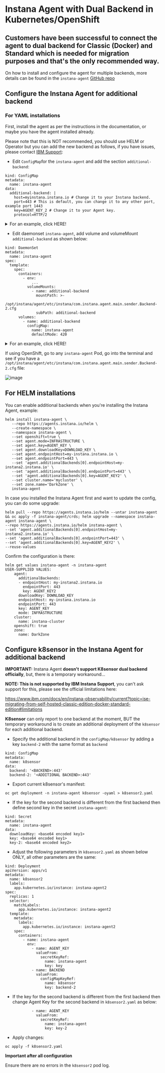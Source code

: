 # Instana Agent with Dual Backend in Kubernetes/OpenShift
Customers have been successful to connect the agent to dual backend for Classic (Docker) and Standard which is needed for migration purposes and that's the only recommended way.
---

On how to install and configure the agent for multiple backends, more details can be found in the `instana-agent` [GitHub repo](https://github.com/instana/helm-charts/tree/main/instana-agent#configuring-additional-backends)

## Configure the Instana Agent for additional backend
### For YAML installations
First, install the agent as per the instructions in the documentation, or maybe you have the agent installed already.

Please note that this is NOT recommended, you should use HELM or Operator but you can add the new backend as follows, if you have issues, please contact [IBM Support](https://www.ibm.com/mysupport/s/?language=en_US):

- Edit `ConfigMap`for the `instana-agent` and add the section `additional-backend`:

```
kind: ConfigMap
metadata:
  name: instana-agent
data:
  additional-backend: |
    host=myinstana.instana.io # Change it to your Instana backend.
    port=443 # This is default, you can change it to any other port, example port 1443
    key=AGENT_KEY_2 # Change it to your Agent key.
    protocol=HTTP/2
```

<details>
  <summary>For an example, click HERE!</summary>

![image](https://github.com/user-attachments/assets/8b51d070-2db6-4166-8a27-1653f064dbd5)

</details>

- Edit daemonset `instana-agent`, add volume and volumeMount `additional-backend` as shown below:

```
kind: DaemonSet
metadata:
  name: instana-agent
spec:
  template:
    spec:
      containers:
        - env:
            ...
          volumeMounts:
            - name: additional-backend
              mountPath: >-
                /opt/instana/agent/etc/instana/com.instana.agent.main.sender.Backend-2.cfg
              subPath: additional-backend
      volumes:
        - name: additional-backend
          configMap:
            name: instana-agent
            defaultMode: 420
```
<details>
  <summary>For an example, click HERE!</summary>

![image](https://github.com/user-attachments/assets/e4c0abb1-f2bb-4247-b4f6-fb1c0cfd3c57)

</details>

If using OpenShift, go to any `instana-agent` Pod, go into the terminal and see if you have a `/opt/instana/agent/etc/instana/com.instana.agent.main.sender.Backend-2.cfg` file:

![image](https://github.com/user-attachments/assets/fff4e6b7-5f78-41cf-90d8-9f0d1dc7c5d1)

## For HELM installations
You can enable additional backends when you're installing the Instana Agent, example:

```
helm install instana-agent \
   --repo https://agents.instana.io/helm \
   --create-namespace \
   --namespace instana-agent \
   --set openshift=true \
   --set agent.mode=INFRASTRUCTURE \
   --set agent.key=AGENT_KEY \
   --set agent.downloadKey=DOWNLOAD_KEY \
   --set agent.endpointHost=my-instana.instana.io \
   --set agent.endpointPort=443 \
   --set 'agent.additionalBackends[0].endpointHost=my-instana2.instana.io' \
   --set 'agent.additionalBackends[0].endpointPort=443' \
   --set 'agent.additionalBackends[0].key=AGENT_KEY2' \
   --set cluster.name='mycluster' \
   --set zone.name='DarkZone' \
   instana-agent
```

In case you installed the Instana Agent first and want to update the config, you can do some upgrade:

```
helm pull --repo https://agents.instana.io/helm --untar instana-agent && oc apply -f instana-agent/crds; helm upgrade --namespace instana-agent instana-agent \
--repo https://agents.instana.io/helm instana-agent \
--set 'agent.additionalBackends[0].endpointHost=my-instana2.instana.io' \
--set 'agent.additionalBackends[0].endpointPort=443' \
--set 'agent.additionalBackends[0].key=AGENT_KEY2' \
--reuse-values
```

Confirm the configuration is there:

```
helm get values instana-agent -n instana-agent
USER-SUPPLIED VALUES:
    agent:
      additionalBackends:
      - endpointHost: my-instana2.instana.io
        endpointPort: 443
        key: AGENT_KEY2
      downloadKey: DOWNLOAD_KEY
      endpointHost: my-instana.instana.io
      endpointPort: 443
      key: AGENT_KEY
      mode: INFRASTRUCTURE
    cluster:
      name: instana-cluster
    openshift: true
    zone:
      name: DarkZone
```

## Configure k8sensor in the Instana Agent for additional backend
**IMPORTANT:** Instana Agent **doesn't support K8sensor dual backend officially**, but, there is a temporary workaround...

**NOTE: This is not supported by IBM Instana Support**, you can't ask support for this, please see the official limitations here:

https://www.ibm.com/docs/en/instana-observability/current?topic=ise-migrating-from-self-hosted-classic-edition-docker-standard-edition#limitations

**K8sensor** can only report to one backend at the moment, BUT the temporary workaround is to create an additional deployment of the `k8sensor` for each additional backend.

- Specify the additional backend in the `configMap/k8sensor` by adding a key `backend-2` with the same format as `backend`

```
kind: ConfigMap
metadata:
  name: k8sensor
data:
  backend: '<BACKEND>:443'
  backend-2: '<ADDITIONAL BACKEND>:443'
```

- Export current k8sensor's manifest:

`oc get deployment -n instana-agent k8sensor -oyaml > k8sensor2.yaml`

- If the key for the second backend is different from the first backend then define second key in the secret `instana-agent`:

```
kind: Secret
metadata:
  name: instana-agent
data:
  downloadKey: <base64 encoded key1>
  key: <base64 encoded key1>
  key-2: <base64 encoded key2>
```

- Adjust the following parameters in `k8sensor2.yaml` as shown below ONLY, all other parameters are the same:

```
kind: Deployment
apiVersion: apps/v1
metadata:
  name: k8sensor2
  labels:
    app.kubernetes.io/instance: instana-agent2
spec:
  replicas: 1
  selector:
    matchLabels:
      app.kubernetes.io/instance: instana-agent2
  template:
    metadata:
      labels:
        app.kubernetes.io/instance: instana-agent2
    spec:
      containers:
        - name: instana-agent
          env:
            - name: AGENT_KEY
              valueFrom:
                secretKeyRef:
                  name: instana-agent
                  key: key
            - name: BACKEND
              valueFrom:
                configMapKeyRef:
                  name: k8sensor
                  key: backend-2
```

- If the key for the second backend is different from the first backend then change Agent Key for the second backend in `k8sensor2.yaml` as below:

```
            - name: AGENT_KEY
              valueFrom:
                secretKeyRef:
                  name: instana-agent
                  key: key-2
```

- Apply changes:

`oc apply -f k8sensor2.yaml`

**Important after all configuration**

Ensure there are no errors in the `k8sensor2` pod log.
